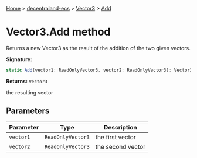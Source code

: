 [Home](./index) &gt; [decentraland-ecs](./decentraland-ecs.md) &gt; [Vector3](./decentraland-ecs.vector3.md) &gt; [Add](./decentraland-ecs.vector3.add.md)

# Vector3.Add method

Returns a new Vector3 as the result of the addition of the two given vectors.

**Signature:**
```javascript
static Add(vector1: ReadOnlyVector3, vector2: ReadOnlyVector3): Vector3;
```
**Returns:** `Vector3`

the resulting vector

## Parameters

|  Parameter | Type | Description |
|  --- | --- | --- |
|  `vector1` | `ReadOnlyVector3` | the first vector |
|  `vector2` | `ReadOnlyVector3` | the second vector |

